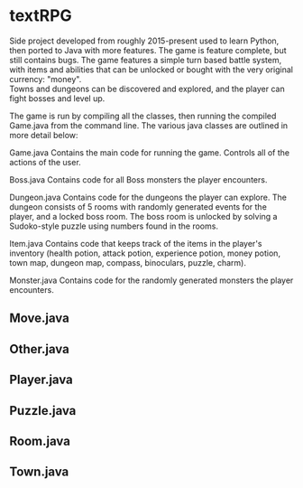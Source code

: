 # textRPG

Side project developed from roughly 2015-present used to learn Python, then ported to Java with more features. 
The game is feature complete, but still contains bugs. The game features a simple turn based battle system, 
with items and abilities that can be unlocked or bought with the very original currency: "money".  
Towns and dungeons can be discovered and explored, and the player can fight bosses and level up. 

The game is run by compiling all the classes, then running the compiled Game.java from the command line.
The various java classes are outlined in more detail below:

Game.java
Contains the main code for running the game. Controls all of the actions of the user.

Boss.java
Contains code for all Boss monsters the player encounters.

Dungeon.java
Contains code for the dungeons the player can explore. The dungeon consists of 5 rooms with randomly generated
events for the player, and a locked boss room. The boss room is unlocked by solving a Sudoko-style puzzle
using numbers found in the rooms.

Item.java
Contains code that keeps track of the items in the player's inventory (health potion, attack potion, experience potion,
money potion, town map, dungeon map, compass, binoculars, puzzle, charm).

Monster.java
Contains code for the randomly generated monsters the player encounters.

Move.java
-

Other.java
-

Player.java
-

Puzzle.java
-

Room.java
-

Town.java
-
